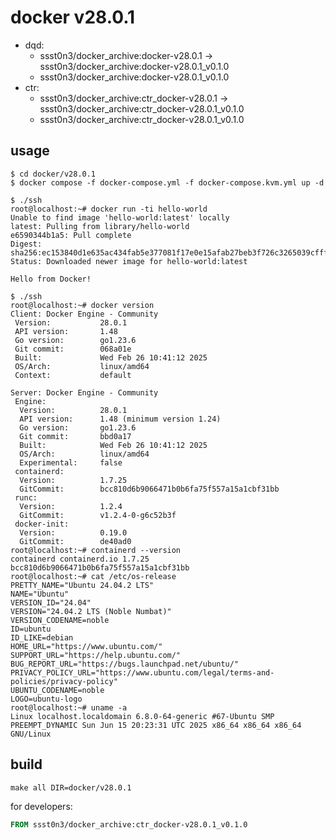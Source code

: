 # docker v28.0.1

* dqd:
  * ssst0n3/docker_archive:docker-v28.0.1 -> ssst0n3/docker_archive:docker-v28.0.1_v0.1.0
  * ssst0n3/docker_archive:docker-v28.0.1_v0.1.0
* ctr:
  * ssst0n3/docker_archive:ctr_docker-v28.0.1 -> ssst0n3/docker_archive:ctr_docker-v28.0.1_v0.1.0
  * ssst0n3/docker_archive:ctr_docker-v28.0.1_v0.1.0

## usage

```shell
$ cd docker/v28.0.1
$ docker compose -f docker-compose.yml -f docker-compose.kvm.yml up -d
```

```shell
$ ./ssh
root@localhost:~# docker run -ti hello-world
Unable to find image 'hello-world:latest' locally
latest: Pulling from library/hello-world
e6590344b1a5: Pull complete 
Digest: sha256:ec153840d1e635ac434fab5e377081f17e0e15afab27beb3f726c3265039cfff
Status: Downloaded newer image for hello-world:latest

Hello from Docker!
```

```shell
$ ./ssh
root@localhost:~# docker version
Client: Docker Engine - Community
 Version:           28.0.1
 API version:       1.48
 Go version:        go1.23.6
 Git commit:        068a01e
 Built:             Wed Feb 26 10:41:12 2025
 OS/Arch:           linux/amd64
 Context:           default

Server: Docker Engine - Community
 Engine:
  Version:          28.0.1
  API version:      1.48 (minimum version 1.24)
  Go version:       go1.23.6
  Git commit:       bbd0a17
  Built:            Wed Feb 26 10:41:12 2025
  OS/Arch:          linux/amd64
  Experimental:     false
 containerd:
  Version:          1.7.25
  GitCommit:        bcc810d6b9066471b0b6fa75f557a15a1cbf31bb
 runc:
  Version:          1.2.4
  GitCommit:        v1.2.4-0-g6c52b3f
 docker-init:
  Version:          0.19.0
  GitCommit:        de40ad0
root@localhost:~# containerd --version
containerd containerd.io 1.7.25 bcc810d6b9066471b0b6fa75f557a15a1cbf31bb
root@localhost:~# cat /etc/os-release
PRETTY_NAME="Ubuntu 24.04.2 LTS"
NAME="Ubuntu"
VERSION_ID="24.04"
VERSION="24.04.2 LTS (Noble Numbat)"
VERSION_CODENAME=noble
ID=ubuntu
ID_LIKE=debian
HOME_URL="https://www.ubuntu.com/"
SUPPORT_URL="https://help.ubuntu.com/"
BUG_REPORT_URL="https://bugs.launchpad.net/ubuntu/"
PRIVACY_POLICY_URL="https://www.ubuntu.com/legal/terms-and-policies/privacy-policy"
UBUNTU_CODENAME=noble
LOGO=ubuntu-logo
root@localhost:~# uname -a
Linux localhost.localdomain 6.8.0-64-generic #67-Ubuntu SMP PREEMPT_DYNAMIC Sun Jun 15 20:23:31 UTC 2025 x86_64 x86_64 x86_64 GNU/Linux
```

## build

```shell
make all DIR=docker/v28.0.1
```

for developers:

```dockerfile
FROM ssst0n3/docker_archive:ctr_docker-v28.0.1_v0.1.0
```
